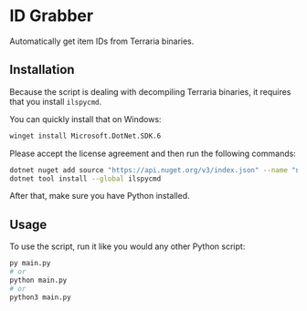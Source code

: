 # ID Grabber

Automatically get item IDs from Terraria binaries.

## Installation

Because the script is dealing with decompiling Terraria binaries, it requires that you install `ilspycmd`.

You can quickly install that on Windows:

```bash
winget install Microsoft.DotNet.SDK.6
```

Please accept the license agreement and then run the following commands:

```bash
dotnet nuget add source "https://api.nuget.org/v3/index.json" --name "nuget.org"
dotnet tool install --global ilspycmd
```

After that, make sure you have Python installed.

## Usage

To use the script, run it like you would any other Python script:

```bash
py main.py
# or
python main.py
# or
python3 main.py
```